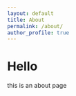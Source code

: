```yaml
---
layout: default
title: About
permalink: /about/
author_profile: true
---
```

# Hello

this is an about page